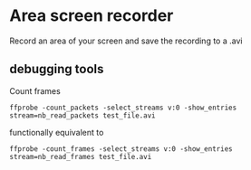 # Area screen recorder

Record an area of your screen and save the recording to a .avi


## debugging tools

Count frames

```
ffprobe -count_packets -select_streams v:0 -show_entries stream=nb_read_packets test_file.avi
```

functionally equivalent to 

```
ffprobe -count_frames -select_streams v:0 -show_entries stream=nb_read_frames test_file.avi 
```
